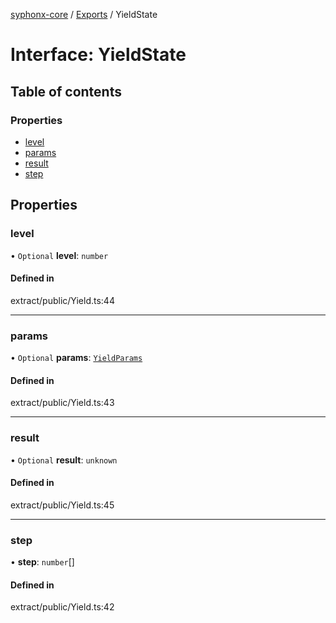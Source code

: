 [syphonx-core](../README.md) / [Exports](../modules.md) / YieldState

# Interface: YieldState

## Table of contents

### Properties

- [level](YieldState.md#level)
- [params](YieldState.md#params)
- [result](YieldState.md#result)
- [step](YieldState.md#step)

## Properties

### level

• `Optional` **level**: `number`

#### Defined in

extract/public/Yield.ts:44

___

### params

• `Optional` **params**: [`YieldParams`](YieldParams.md)

#### Defined in

extract/public/Yield.ts:43

___

### result

• `Optional` **result**: `unknown`

#### Defined in

extract/public/Yield.ts:45

___

### step

• **step**: `number`[]

#### Defined in

extract/public/Yield.ts:42
